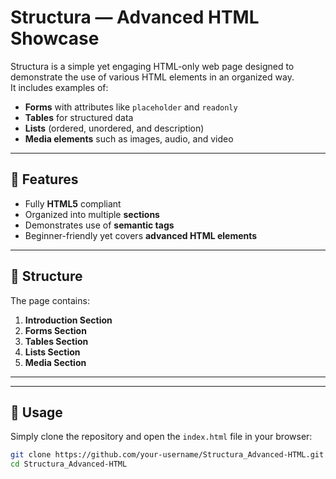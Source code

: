 # Structura — Advanced HTML Showcase

Structura is a simple yet engaging HTML-only web page designed to demonstrate the use of various HTML elements in an organized way.  
It includes examples of:

- **Forms** with attributes like `placeholder` and `readonly`
- **Tables** for structured data
- **Lists** (ordered, unordered, and description)
- **Media elements** such as images, audio, and video

---

## 🚀 Features
- Fully **HTML5** compliant
- Organized into multiple **sections**
- Demonstrates use of **semantic tags**
- Beginner-friendly yet covers **advanced HTML elements**

---

## 📂 Structure
The page contains:
1. **Introduction Section**
2. **Forms Section**
3. **Tables Section**
4. **Lists Section**
5. **Media Section**

---


---

## 📜 Usage
Simply clone the repository and open the `index.html` file in your browser:
```bash
git clone https://github.com/your-username/Structura_Advanced-HTML.git
cd Structura_Advanced-HTML
